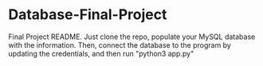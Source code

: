 # Database-Final-Project

Final Project README. Just clone the repo, populate your MySQL database with the information. Then, connect the database to the program by updating the credentials, and then run "python3 app.py"
